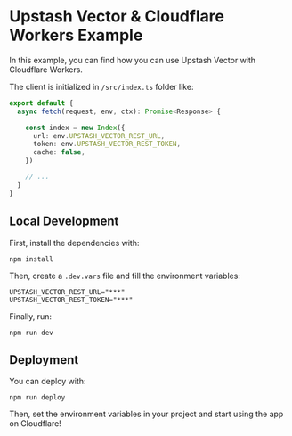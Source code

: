 # Upstash Vector & Cloudflare Workers Example

In this example, you can find how you can use Upstash Vector with Cloudflare Workers.

The client is initialized in `/src/index.ts` folder like:

```ts
export default {
  async fetch(request, env, ctx): Promise<Response> {

    const index = new Index({
      url: env.UPSTASH_VECTOR_REST_URL,
      token: env.UPSTASH_VECTOR_REST_TOKEN,
      cache: false,
    })

    // ...
  }
}
```

## Local Development

First, install the dependencies with:

```
npm install
```

Then, create a `.dev.vars` file and fill the environment variables:

```
UPSTASH_VECTOR_REST_URL="***"
UPSTASH_VECTOR_REST_TOKEN="***"
```

Finally, run:

```
npm run dev
```

## Deployment

You can deploy with:

```
npm run deploy
```

Then, set the environment variables in your project and start using the app on Cloudflare!
